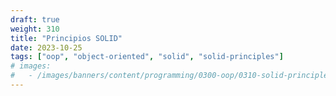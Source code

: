 ```yaml
---
draft: true
weight: 310
title: "Principios SOLID"
date: 2023-10-25
tags: ["oop", "object-oriented", "solid", "solid-principles"]
# images:
#   - /images/banners/content/programming/0300-oop/0310-solid-principlespng
---
```

